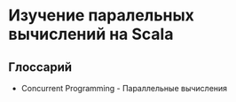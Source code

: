 # Изучение паралельных вычислений на Scala

## Глоссарий

- Concurrent Programming - Параллельные вычисления
